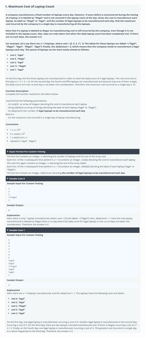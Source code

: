 ![Alt text](https://github.com/TypHo22/Hackerrank-Solutions/blob/main/maximum-cost-of-laptop-count/problem.png)
